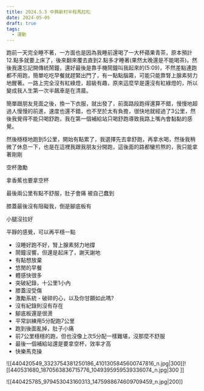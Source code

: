 ```yaml
---
title: 2024.5.5 中興新村半程馬拉松
date: 2024-05-05
draft: true
tags:
  - 運動
---
```

跑前一天完全睡不著，一方面也是因為我睡前還喝了一大杯蘋果青茶，原本預計12.點多就要上床了，後來翻來覆去直到2.點多才睡著(果然太晚還是不能喝茶)。然後我還忘記開傳統鬧鐘，還好最後是靠手機鬧鐘叫我起來的(5:09)，不然差點連跑都不用跑，簡單吃吃早餐就趕緊出門了，有一點點腦霧，可能只能靠腎上腺素努力地醒著。一路上完全沒有紅綠燈，超級有趣，原來這麼早是還沒有紅綠燈的，所以變成我人生第一次半飆車是在清晨。

簡單跟朋友見面之後，換一下衣服，就出發了，前面路段跑得還算不錯，慢慢地超過人慢慢的前進，速度也還不錯，也不至於太有負擔，很快地就經過了3公里，然後我覺得不能只喝舒跑，我在第一個補給站只喝舒跑導致我路上嘴內會黏黏的感覺。

然後穩穩地跑到5公里，開始有點累了，我選擇先去拿舒跑，再拿水喝，然後我稍微了休息一下，也是在這裡我跟我朋友分開跑，這後面的路都蠻煎熬的，我只能拿著剛剛

空杯激勵

拿香蕉也要拿空杯

最後兩公里有點不舒服，肚子會痛
被自己蠢到


膝蓋最後沒有阻礙我，倒是腳底板有

小腿沒拉好

平靜的感覺，可以再平穩一點

- 沒睡好跑不好，腎上腺素努力地撐
- 鬧鐘沒響，但還是起床了，謝天謝地
- 有點想放棄
- 悠閒的早餐
- 體感快很多
- 突破紀錄，十公里1小內
- 膝蓋沒受傷
- 激勵系統 - 破碎的心，以及你甘願如此嗎?
- 沒有紀錄則沒有存在
- 腳底板還是很燙
- 平常訓練用5分配跑7公里
- 跑到後面亂掉，肚子小痛
- 前7公里穩穩的跑，但也沒像上次5分配一樣難堪，沒那麼不舒服
- 最後一個補給站還是要拿空杯，效率才高
- 快樂馬克操


![[440420549_3323754381250186_4101305845600747816_n.jpg|300]]![[440531680_1870563836715776_1049395959539336074_n.jpg|300 ]]

![[440425785_979453043160313_1475988674609709459_n.jpg|200]]